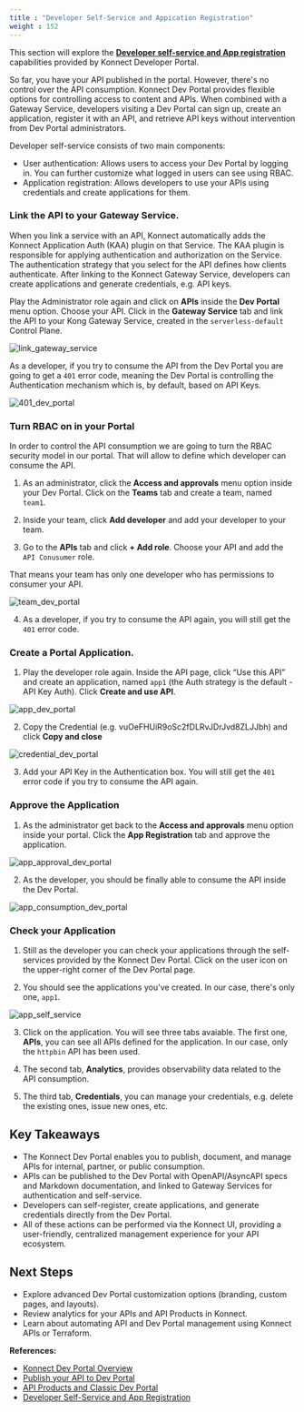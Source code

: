 ```yaml
---
title : "Developer Self-Service and Appication Registration"
weight : 152
---
```


This section will explore the [**Developer self-service and App registration**](https://developer.konghq.com/dev-portal/self-service/) capabilities provided by Konnect Developer Portal.

So far, you have your API published in the portal. However, there's no control over the API consumption. Konnect Dev Portal provides flexible options for controlling access to content and APIs. When combined with a Gateway Service, developers visiting a Dev Portal can sign up, create an application, register it with an API, and retrieve API keys without intervention from Dev Portal administrators.

Developer self-service consists of two main components:

* User authentication: Allows users to access your Dev Portal by logging in. You can further customize what logged in users can see using RBAC.
* Application registration: Allows developers to use your APIs using credentials and create applications for them.



### Link the API to your Gateway Service.

When you link a service with an API, Konnect automatically adds the Konnect Application Auth (KAA) plugin on that Service. The KAA plugin is responsible for applying authentication and authorization on the Service. The authentication strategy that you select for the API defines how clients authenticate. After linking to the Konnect Gateway Service, developers can create applications and generate credentials, e.g. API keys.

Play the Administrator role again and click on **APIs** inside the **Dev Portal** menu option. Choose your API. Click in the **Gateway Service** tab and link the API to your Kong Gateway Service, created in the ``serverless-default`` Control Plane.

![link_gateway_service](/static/images/link_gateway_service.png)

As a developer, if you try to consume the API from the Dev Portal you are going to get a ``401`` error code, meaning the Dev Portal is controlling the Authentication mechanism which is, by default, based on API Keys.

![401_dev_portal](/static/images/401_dev_portal.png)


### Turn RBAC on in your Portal

In order to control the API consumption we are going to turn the RBAC security model in our portal. That will allow to define which developer can consume the API.

1. As an administrator, click the **Access and approvals** menu option inside your Dev Portal. Click on the **Teams** tab and create a team, named ``team1``.

2. Inside your team, click **Add developer** and add your developer to your team.

3. Go to the **APIs** tab and click **+ Add role**. Choose your API and add the ``API Conusumer`` role.

That means your team has only one developer who has permissions to consumer your API.

![team_dev_portal](/static/images/team_dev_portal.png)

4. As a developer, if you try to consume the API again, you will still get the ``401`` error code.


### Create a Portal Application.

1. Play the developer role again. Inside the API page, click “Use this API” and create an application, named ``app1`` (the Auth strategy is the default - API Key Auth). Click **Create and use API**.

![app_dev_portal](/static/images/app_dev_portal.png)


2. Copy the Credential (e.g. vuOeFHUiR9oSc2fDLRvJDrJvd8ZLJJbh) and click **Copy and close**

![credential_dev_portal](/static/images/credential_dev_portal.png)


3. Add your API Key in the Authentication box. You will still get the ``401`` error code if you try to consume the API again.



### Approve the Application

1. As the administrator get back to the **Access and approvals** menu option inside your portal. Click the **App Registration** tab and approve the application.

![app_approval_dev_portal](/static/images/app_approval_dev_portal.png)

2. As the developer, you should be finally able to consume the API inside the Dev Portal.

![app_consumption_dev_portal](/static/images/app_consumption_dev_portal.png)


### Check your Application

1. Still as the developer you can check your applications through the self-services provided by the Konnect Dev Portal. Click on the user icon on the upper-right corner of the Dev Portal page.

2. You should see the applications you've created. In our case, there's only one, ``app1``.

![app_self_service](/static/images/app_self_service.png)

3. Click on the application. You will see three tabs avaiable. The first one, **APIs**, you can see all APIs defined for the application. In our case, only the ``httpbin`` API has been used.

4. The second tab, **Analytics**, provides observability data related to the API consumption.

5. The third tab, **Credentials**, you can manage your credentials, e.g. delete the existing ones, issue new ones, etc.






## Key Takeaways

- The Konnect Dev Portal enables you to publish, document, and manage APIs for internal, partner, or public consumption.
- APIs can be published to the Dev Portal with OpenAPI/AsyncAPI specs and Markdown documentation, and linked to Gateway Services for authentication and self-service.
- Developers can self-register, create applications, and generate credentials directly from the Dev Portal.
- All of these actions can be performed via the Konnect UI, providing a user-friendly, centralized management experience for your API ecosystem.


## Next Steps

- Explore advanced Dev Portal customization options (branding, custom pages, and layouts).
- Review analytics for your APIs and API Products in Konnect.
- Learn about automating API and Dev Portal management using Konnect APIs or Terraform.


**References:**  
- [Konnect Dev Portal Overview](https://developer.konghq.com/dev-portal/#dev-portal)  
- [Publish your API to Dev Portal](https://developer.konghq.com/dev-portal/apis/#publish-your-api-to-dev-portal)  
- [API Products and Classic Dev Portal](https://developer.konghq.com/api-products/)  
- [Developer Self-Service and App Registration](https://developer.konghq.com/dev-portal/self-service/)  

